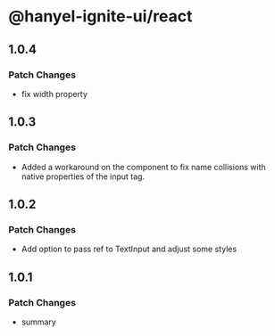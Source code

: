 # @hanyel-ignite-ui/react

## 1.0.4

### Patch Changes

- fix <TextInput /> width property

## 1.0.3

### Patch Changes

- Added a workaround on the <TextInput /> component to fix name collisions with native properties of the input tag.

## 1.0.2

### Patch Changes

- Add option to pass ref to TextInput and adjust some styles

## 1.0.1

### Patch Changes

- summary
